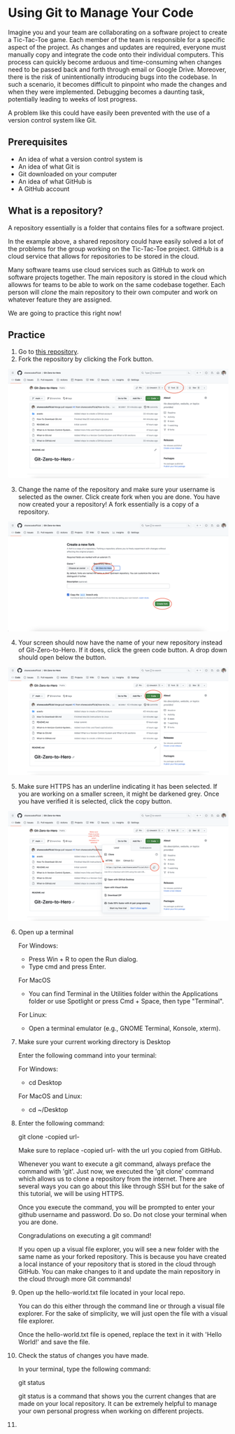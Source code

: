 # Using Git to Manage Your Code

Imagine you and your team are collaborating on a software project to create a Tic-Tac-Toe game. Each member of the team is responsible for a specific aspect of the project. As changes and updates are required, everyone must manually copy and integrate the code onto their individual computers. This process can quickly become arduous and time-consuming when changes need to be passed back and forth through email or Google Drive. Moreover, there is the risk of unintentionally introducing bugs into the codebase. In such a scenario, it becomes difficult to pinpoint who made the changes and when they were implemented. Debugging becomes a daunting task, potentially leading to weeks of lost progress.

A problem like this could have easily been prevented with the use of a version control system like Git.

## Prerequisites

- An idea of what a version control system is
- An idea of what Git is
- Git downloaded on your computer
- An idea of what GitHub is
- A GitHub account

## What is a repository?

A repository essentially is a folder that contains files for a software project.

In the example above, a shared repository could have easily solved a lot of the problems for the group working on the Tic-Tac-Toe project. GitHub is a cloud service that allows for repositories to be stored in the cloud.

Many software teams use cloud services such as GitHub to work on software projects together. The main repository is stored in the cloud which allowws for teams to be able to work on the same codebase together. Each person will _clone_ the main repository to their own computer and work on whatever feature they are assigned.

We are going to practice this right now!

## Practice

1. Go to [this repository](https://github.com/shanecookofficial/Git-Zero-to-Hero).
2. Fork the repository by clicking the Fork button.

<img src="assets/fork-button.png">

3. Change the name of the repository and make sure your username is selected as the owner. Click create fork when you are done. You have now created your a repository! A fork essentially is a copy of a repository.

<img src="assets/create-fork.png">

4. Your screen should now have the name of your new repository instead of Git-Zero-to-Hero. If it does, click the green code button. A drop down should open below the button.

<img src="assets/code-button.png">

5. Make sure HTTPS has an underline indicating it has been selected. If you are working on a smaller screen, it might be darkened grey. Once you have verified it is selected, click the copy button.

<img src="assets/copy-button.png">

6. Open up a terminal
   
   For Windows:

   - Press Win + R to open the Run dialog.
   - Type cmd and press Enter.

   For MacOS

   -  You can find Terminal in the Utilities folder within the Applications folder or use Spotlight or press Cmd + Space, then type "Terminal".

   For Linux:

   - Open a terminal emulator (e.g., GNOME Terminal, Konsole, xterm).

7. Make sure your current working directory is Desktop

   Enter the following command into your terminal:

   For Windows:

   - cd Desktop

   For MacOS and Linux:

   - cd ~/Desktop

8. Enter the following command:

   git clone -copied url-

   Make sure to replace -copied url- with the url you copied from GitHub.

   Whenever you want to execute a git command, always preface the command with 'git'. Just now, we executed the 'git clone' command which allows us to clone a repository from the internet. There are several ways you can go about this like through SSH but for the sake of this tutorial, we will be using HTTPS.

   Once you execute the command, you will be prompted to enter your github username and password. Do so. Do not close your terminal when you are done.

   Congradulations on executing a git command!

   If you open up a visual file explorer, you will see a new folder with the same name as your forked repository. This is because you have created a local instance of your repository that is stored in the cloud through GitHub. You can make changes to it and update the main repository in the cloud through more Git commands!

9. Open up the hello-world.txt file located in your local repo.

   You can do this either through the command line or through a visual file explorer. For the sake of simplicity, we will just open the file with a visual file explorer.

   Once the hello-world.txt file is opened, replace the text in it with 'Hello World!' and save the file.

10. Check the status of changes you have made.

      In your terminal, type the following command:

      git status

      git status is a command that shows you the current changes that are made on your local repository. It can be extremely helpful to manage your own personal progress when working on different projects.

11. 